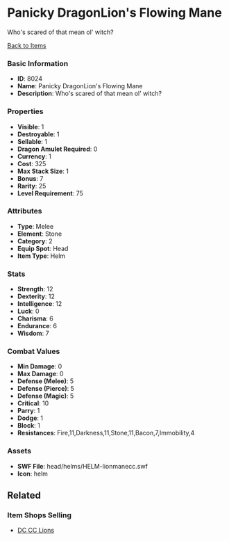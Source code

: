 # Panicky DragonLion's Flowing Mane

Who's scared of that mean ol' witch? 

[Back to Items](../items.md)

### Basic Information

- **ID**: 8024
- **Name**: Panicky DragonLion&#039;s Flowing Mane
- **Description**: Who&#039;s scared of that mean ol&#039; witch? 

### Properties

- **Visible**: 1
- **Destroyable**: 1
- **Sellable**: 1
- **Dragon Amulet Required**: 0
- **Currency**: 1
- **Cost**: 325
- **Max Stack Size**: 1
- **Bonus**: 7
- **Rarity**: 25
- **Level Requirement**: 75

### Attributes

- **Type**: Melee
- **Element**: Stone
- **Category**: 2
- **Equip Spot**: Head
- **Item Type**: Helm

### Stats

- **Strength**: 12
- **Dexterity**: 12
- **Intelligence**: 12
- **Luck**: 0
- **Charisma**: 6
- **Endurance**: 6
- **Wisdom**: 7

### Combat Values

- **Min Damage**: 0
- **Max Damage**: 0
- **Defense (Melee)**: 5
- **Defense (Pierce)**: 5
- **Defense (Magic)**: 5
- **Critical**: 10
- **Parry**: 1
- **Dodge**: 1
- **Block**: 1
- **Resistances**: Fire,11,Darkness,11,Stone,11,Bacon,7,Immobility,4

### Assets

- **SWF File**: head/helms/HELM-lionmanecc.swf
- **Icon**: helm

## Related

### Item Shops Selling

- [DC CC Lions](../item-shops/292-dc-cc-lions.md)


